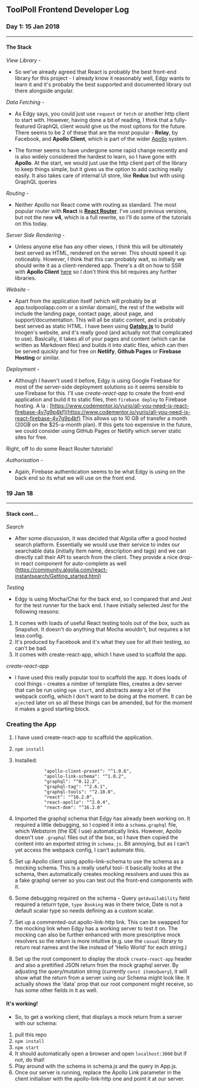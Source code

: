 ## ToolPoll Frontend Developer Log

### Day 1: 15 Jan 2018
___
#### The Stack

*View Library* -
   * So we've already agreed that React is probably the best front-end library for this project - I already know it reasonably well, Edgy wants to learn it and it's probably the best supported and documented library out there alongside angular.

*Data Fetching* -

   * As Edgy says, you could just use `request` or `fetch` or another http client to start with.  However, having done a bit of reading, I think that a fully-featured GraphQL client would give us the most options for the future.  There seems to be 2 of these that are the most popular - **Relay**, by Facebook, and **Apollo Client**, which is part of the wider [Apollo](www.apollographql.com) system.

   * The former seems to have undergone some rapid change recently and is also widely considered the hardest to learn, so I have gone with **Apollo**.  At the start, we would just use the http client part of the library to keep things simple, but it gives us the option to add caching really easily.  It also takes care of internal UI store, like **Redux** but with using GraphQL queries

*Routing* -

   * Neither Apollo nor React come with routing as standard.  The most popular router with **React** is [**React Router**](https://reacttraining.com/react-router/).  I've used previous versions, but not the new **v4**, which is a full rewrite, so I'll do some of the tutorials on this today.

*Server Side Rendering* -

  * Unless anyone else has any other views, I think this will be ultimately best served as HTML, rendered on the server.  This should speed it up noticeably.  However, I think that this can probably wait, so initially we should write it as a client-rendered app.  There's a dit on how to SSR with **Apollo Client** [here](https://github.com/apollographql/apollo-client/blob/master/docs/source/recipes/server-side-rendering.md) so I don't think this bit requires any further libraries.

*Website* -

  * Apart from the application itself (which will probably be at app.toolpoolapp.com or a similar domain), the rest of the website will include the landing page, contact page, about page, and support/documentation.  This will all be static content, and is probably best served as static HTML.  I have been using [**Gatsby.js**](https://www.gatsbyjs.org/) to build Imogen's website, and it's really good (and actually not that complicated to use).  Basically, it takes all of your pages and content (which can be written as Markdown files) and builds it into static files, which can then be served quickly and for free on **Netlify**, **Github Pages** or **Firebase Hosting** or similar.

*Deployment* -

   * Although I haven't used it before, Edgy is using Google Firebase for most of the server-side deployment solutions so it seems sensible to use Firebase for this.  I'll use *create-react-app* to create the front-end application and build it to static files, then `firebase deploy` to Firebase hosting. A la : [https://www.codementor.io/yurio/all-you-need-is-react-firebase-4v7g9p4kf](https://www.codementor.io/yurio/all-you-need-is-react-firebase-4v7g9p4kf) This allows up to 10 GB of transfer a month (20GB on the $25-a-month plan).  If this gets too expensive in the future, we could consider using GitHub Pages or Netlify which server static sites for free.



Right, off to do some React Router tutorials!

*Authorisation* -

   * Again, Firebase authentication seems to be what Edgy is using on the back end so its what we will use on the front end.


### 19 Jan 18

---

#### Stack cont...

*Search*

   * After some discussion, it was decided that Algolia offer a good hosted search platform.  Essentially we would use their service to index our searchable data (initially Item name, description and tags) and we can directly call their API to search from the client.  They provide a nice drop-in react component for auto-complete as well (https://community.algolia.com/react-instantsearch/Getting_started.html)

*Testing*

   * Edgy is using Mocha/Chai for the back end, so I compared that and Jest for the test runner for the back end.  I have initially selected Jest for the following reasons:
   1.   It comes with loads of useful React testing tools out of the box, such as Snapshot.  It doesn't do anything that Mocha wouldn't, but requires a lot less config.
   2.   It's produced by Facebook and it's what they use for all their testing, so can't be bad.
   3.   It comes with create-react-app, which I have used to scaffold the app.

*create-react-app*

   * I have used this really popular tool to scaffold the app.  It does loads of cool things - creates a nimber of template files, creates a dev server that can be run using `npm start`, and abstracts away a lot of the webpack config, which I don't want to be doing at the moment.  It can be `eject`ed later on so all these things can be amended, but for the moment it makes a good starting block.

### Creating the App

1.  I have used create-react-app to scaffold the application.
2.  `npm install`
3. Installed:

                  "apollo-client-preset": "^1.0.6",
                  "apollo-link-schema": "^1.0.2",
                  "graphql": "^0.12.3",
                  "graphql-tag": "^2.6.1",
                  "graphql-tools": "^2.18.0",
                  "react": "^16.2.0",
                  "react-apollo": "^2.0.4",
                  "react-dom": "^16.2.0"

4. Imported the graphql schema that Edgy has already been working on.  It required a little debugging, so I copied it into a `schema.graphql` file, which Webstorm (the IDE I use) automatically links.  However, Apollo doesn't use `.graphql` files out of the box, so I have then copied the content into an exported string in `schema.js`.  Bit annoying, but as I can't yet access the webpack config, I can't automate this.

5.  Set up Apollo client using apollo-link-schema to use the schema as a mocking schema.  This is a really useful tool- it basically looks at the schema, then automatically creates mocking resolvers and uses this as a fake graphql server so you can test out the front-end components with it.

6.  Some debugging required on the schema - Query `getAvailability` field required a return type, `type Booking` was in there twice, Date is not a default scalar type so needs defining as a custom scalar.

7.  Set up a commented-out apollo-link-http link.  This can be swapped for the mocking link when Edgy has a working server to test it on.  The mocking can also be further enhanced with more prescriptive mock resolvers so the return is more intuitive (e.g. use the `casual` library to return real names and the like instead of 'Hello World' for each string.)

8.  Set up the root component to display the stock `create-react-app` header and also a prettified JSON return from the mock graphql server.  By adjusting the query/mutation string (currently `const itemsQuery`), it will show what the return from a server using our Schema might look like.  It actually shows the 'data' prop that our root component might receive, so has some other fields in it as well.

#### It's working!

   * So, to get a working client, that displays a mock return from a server with our schema:
   1.   pull this repo
   2.   `npm install`
   3.   `npm start`
   4.   It should automatically open a browser and open `localhost:3000` but if not, do that!
   5.   Play around with the schema in schema.js and the query in App.js.
   6.   Once our server is running, replace the Apollo Link parameter in the client initialiser with the apollo-link-http one and point it at our server.







